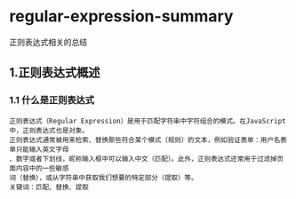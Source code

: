 # regular-expression-summary
正则表达式相关的总结

## 1.正则表达式概述
### 1.1 什么是正则表达式
```
正则表达式（Regular Expression）是用于匹配字符串中字符组合的模式。在JavaScript中，正则表达式也是对象。
正则表达式通常被用来检索、替换那些符合某个模式（规则）的文本，例如验证表单：用户名表单只能输入英文字母
、数字或者下划线，昵称输入框中可以输入中文（匹配）。此外，正则表达式还常用于过滤掉页面内容中的一些敏感
词（替换），或从字符串中获取我们想要的特定部分（提取）等。
关键词：匹配、替换、提取

```
